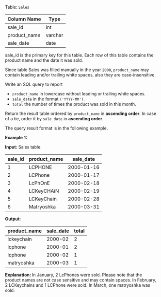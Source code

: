 ﻿
Table:  `Sales`


| Column Name  | Type    |
|-|-|
| sale_id      | int     |
| product_name | varchar |
| sale_date    | date    |

sale_id is the primary key for this table.
Each row of this table contains the product name and the date it was sold.

Since table Sales was filled manually in the year  `2000`,  `product_name`  may contain leading and/or trailing white spaces, also they are case-insensitive.

Write an SQL query to report

-   `product_name`  in lowercase without leading or trailing white spaces.
-   `sale_date`  in the format  `('YYYY-MM')`.
-   `total`  the number of times the product was sold in this month.

Return the result table ordered by  `product_name`  in  **ascending order**. In case of a tie, order it by  `sale_date`  in  **ascending order**.

The query result format is in the following example.

**Example 1:**

**Input:** 
Sales table:

| sale_id | product_name | sale_date  |
|-|-|-|
| 1       | LCPHONE      | 2000-01-16 |
| 2       | LCPhone      | 2000-01-17 |
| 3       | LcPhOnE      | 2000-02-18 |
| 4       | LCKeyCHAiN   | 2000-02-19 |
| 5       | LCKeyChain   | 2000-02-28 |
| 6       | Matryoshka   | 2000-03-31 |

**Output:** 

| product_name | sale_date | total |
|-|-|-|
| lckeychain   | 2000-02   | 2     |
| lcphone      | 2000-01   | 2     |
| lcphone      | 2000-02   | 1     |
| matryoshka   | 2000-03   | 1     |

**Explanation:** 
In January, 2 LcPhones were sold. Please note that the product names are not case sensitive and may contain spaces.
In February, 2 LCKeychains and 1 LCPhone were sold.
In March, one matryoshka was sold.
